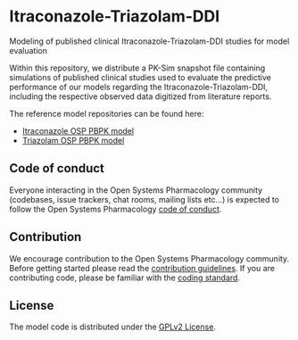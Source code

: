 # Itraconazole-Triazolam-DDI
Modeling of published clinical Itraconazole-Triazolam-DDI studies for model evaluation 

Within this repository, we distribute a PK-Sim snapshot file containing simulations of published clinical studies used to evaluate the predictive performance of our models regarding the Itraconazole-Triazolam-DDI, including the respective observed data digitized from literature reports.

The reference model repositories can be found here:

- [Itraconazole OSP PBPK model](https://github.com/Open-Systems-Pharmacology/Itraconazole-Model)
- [Triazolam OSP PBPK model](https://github.com/Open-Systems-Pharmacology/Triazolam-Model)

## Code of conduct
Everyone interacting in the Open Systems Pharmacology community (codebases, issue trackers, chat rooms, mailing lists etc...) is expected to follow the Open Systems Pharmacology [code of conduct](https://github.com/Open-Systems-Pharmacology/Suite/blob/master/CODE_OF_CONDUCT.md#contributor-covenant-code-of-conduct).

## Contribution
We encourage contribution to the Open Systems Pharmacology community. Before getting started please read the [contribution guidelines](https://github.com/Open-Systems-Pharmacology/Suite/blob/master/CONTRIBUTING.md#ways-to-contribute). If you are contributing code, please be familiar with the [coding standard](https://github.com/Open-Systems-Pharmacology/Suite/blob/master/CODING_STANDARDS.md#visual-studio-settings).

## License
The model code is distributed under the [GPLv2 License](https://github.com/Open-Systems-Pharmacology/Suite/blob/develop/LICENSE).
